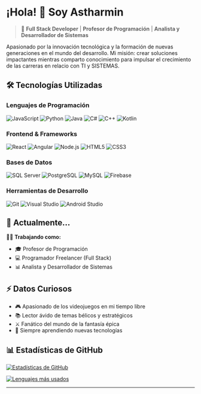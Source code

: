 # ¡Hola! 👋 Soy Astharmin

> 🚀 **Full Stack Developer** | **Profesor de Programación** | **Analista y Desarrollador de Sistemas**

Apasionado por la innovación tecnológica y la formación de nuevas generaciones en el mundo del desarrollo. Mi misión: crear soluciones impactantes mientras comparto conocimiento para impulsar el crecimiento de las carreras en relacio con TI y SISTEMAS.

## 🛠 Tecnologías Utilizadas

### Lenguajes de Programación
![JavaScript](https://img.shields.io/badge/-JavaScript-F7DF1E?logo=javascript&logoColor=black)
![Python](https://img.shields.io/badge/-Python-3776AB?logo=python&logoColor=white)
![Java](https://img.shields.io/badge/-Java-007396?logo=java&logoColor=white)
![C#](https://img.shields.io/badge/-C%23-239120?logo=c-sharp&logoColor=white)
![C++](https://img.shields.io/badge/-C++-00599C?logo=cplusplus&logoColor=white)
![Kotlin](https://img.shields.io/badge/-Kotlin-7F52FF?logo=kotlin&logoColor=white)

### Frontend & Frameworks
![React](https://img.shields.io/badge/-React-61DAFB?logo=react&logoColor=black)
![Angular](https://img.shields.io/badge/-Angular-DD0031?logo=angular&logoColor=white)
![Node.js](https://img.shields.io/badge/-Node.js-339933?logo=node.js&logoColor=white)
![HTML5](https://img.shields.io/badge/-HTML5-E34F26?logo=html5&logoColor=white)
![CSS3](https://img.shields.io/badge/-CSS3-1572B6?logo=css3&logoColor=white)

### Bases de Datos
![SQL Server](https://img.shields.io/badge/-SQL%20Server-CC2927?logo=microsoft-sql-server&logoColor=white)
![PostgreSQL](https://img.shields.io/badge/-PostgreSQL-4169E1?logo=postgresql&logoColor=white)
![MySQL](https://img.shields.io/badge/-MySQL-4479A1?logo=mysql&logoColor=white)
![Firebase](https://img.shields.io/badge/-Firebase-FFCA28?logo=firebase&logoColor=black)

### Herramientas de Desarrollo
![Git](https://img.shields.io/badge/-Git-F05032?logo=git&logoColor=white)
![Visual Studio](https://img.shields.io/badge/-Visual%20Studio-5C2D91?logo=visual-studio&logoColor=white)
![Android Studio](https://img.shields.io/badge/-Android%20Studio-3DDC84?logo=android-studio&logoColor=white)

## 💼 Actualmente...

👨‍💻 **Trabajando como:**
- 🎓 Profesor de Programación
- 💻 Programador Freelancer (Full Stack)
- 📊 Analista y Desarrollador de Sistemas

## ⚡ Datos Curiosos
- 🎮 Apasionado de los videojuegos en mi tiempo libre
- 📚 Lector ávido de temas bélicos y estratégicos
- ⚔️ Fanático del mundo de la fantasía épica
- 🚀 Siempre aprendiendo nuevas tecnologías

## 📊 Estadísticas de GitHub

[![Estadísticas de GitHub](https://github-readme-stats.vercel.app/api?username=Astharmin&show_icons=true&theme=radical&hide_title=true)](https://github.com/Astharmin)

[![Lenguajes más usados](https://github-readme-stats.vercel.app/api/top-langs/?username=Astharmin&layout=compact&theme=radical&hide_border=true)](https://github.com/Astharmin)

---
